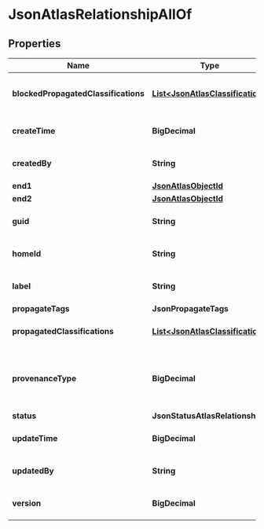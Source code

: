 

# JsonAtlasRelationshipAllOf

## Properties

Name | Type | Description | Notes
------------ | ------------- | ------------- | -------------
**blockedPropagatedClassifications** | [**List&lt;JsonAtlasClassification&gt;**](JsonAtlasClassification.md) | An array of blocked propagated classifications. |  [optional]
**createTime** | **BigDecimal** | The created time of the record. |  [optional]
**createdBy** | **String** | The user who created the record. |  [optional]
**end1** | [**JsonAtlasObjectId**](JsonAtlasObjectId.md) |  |  [optional]
**end2** | [**JsonAtlasObjectId**](JsonAtlasObjectId.md) |  |  [optional]
**guid** | **String** | The GUID of the relationship. |  [optional]
**homeId** | **String** | The home ID of the relationship. |  [optional]
**label** | **String** | The label of the relationship. |  [optional]
**propagateTags** | **JsonPropagateTags** |  |  [optional]
**propagatedClassifications** | [**List&lt;JsonAtlasClassification&gt;**](JsonAtlasClassification.md) | An array of propagated classifications. |  [optional]
**provenanceType** | **BigDecimal** | Used to record the provenance of an instance of an entity or relationship |  [optional]
**status** | **JsonStatusAtlasRelationship** |  |  [optional]
**updateTime** | **BigDecimal** | The update time of the record. |  [optional]
**updatedBy** | **String** | The user who updated the record. |  [optional]
**version** | **BigDecimal** | The version of the relationship. |  [optional]



